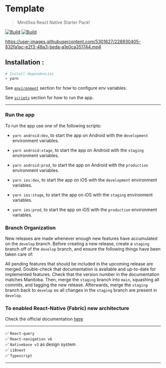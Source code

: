 # Template
> MindSea React Native Starter Pack!

[![Build](https://img.shields.io/badge/iOS%20Tested-success-brightgreen.svg)](https://github.com/MindSea/ManitobaRN)
[![Build](https://img.shields.io/badge/Android%20Tested-success-brightgreen.svg)](https://github.com/MindSea/ManitobaRN)


https://user-images.githubusercontent.com/5301627/228930405-832fa1ac-e2f3-48a3-beda-a1e0ca351744.mp4



## Installation :

```bash
# Install dependencies
> yarn

```

See [`environment`](#environment-setup-:globe_with_meridians:) section for how to configure env variables.

See [`scripts`](#scripts-:wrench:) section for how to run the app.

---

### Run the app

To run the app use one of the following scripts:

- `yarn android:dev`, to start the app on Android with the `development` environment variables.
- `yarn android:stage`, to start the app on Android with the `staging` environment variables.
- `yarn android:prod`, to start the app on Android with the `production` environment variables.

- `yarn ios:dev`, to start the app on iOS with the `development` environment variables.
- `yarn ios:stage`, to start the app on iOS with the `staging` environment variables.
- `yarn ios:prod`, to start the app on iOS with the `production` environment variables.

### Branch Organization
New releases are made whenever enough new features have accumulated on the `develop` branch. Before creating a new release, create a `staging` branch off of the `develop` branch, and ensure the following things have been taken care of:

All pending features that should be included in the upcoming release are merged.
Double-check that documentation is available and up-to-date for implemented features.
Check that the version number in the documentation matches Manitoba.
Then, merge the `staging` branch into `main`, squashing all commits, and tagging the new release. Afterwards, merge the `staging` branch back to `develop` so all changes in the `staging` branch are present in `develop`.


### To enabled React-Native (Fabric) new architecture

Check the official documentation [here](https://reactnative.dev/docs/new-architecture-intro)

---
✅ `React-query`<br/>
✅ `React-navigation v6`<br/>
✅ `Nativebase v3` as design system<br />
✅ `i18next`<br/>
✅ `Typescript`<br />

---
